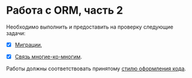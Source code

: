# Работа с ORM, часть 2

Необходимо выполнить и предоставить на проверку следующие задачи:

- [x] [Миграции](./orm_migrations),
- [x] [Связь многие-ко-многим](./m2m-relations).


Работы должны соответствовать принятому [стилю оформления кода](https://github.com/netology-code/codestyle/tree/master/python).


